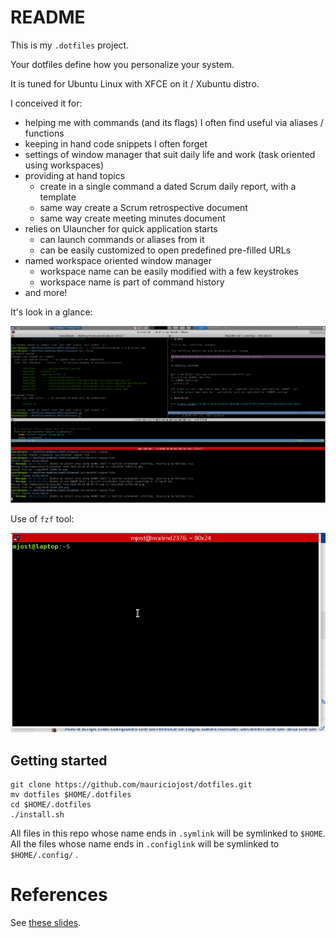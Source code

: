 # README 

This is my `.dotfiles` project. 

Your dotfiles define how you personalize your system. 

It is tuned for Ubuntu Linux with XFCE on it / Xubuntu distro.

I conceived it for: 
- helping me with commands (and its flags) I often find useful via aliases / functions
- keeping in hand code snippets I often forget
- settings of window manager that suit daily life and work (task oriented using workspaces)
- providing at hand topics
    - create in a single command a dated Scrum daily report, with a template
    - same way create a Scrum retrospective document
    - same way create meeting minutes document
- relies on Ulauncher for quick application starts
    - can launch commands or aliases from it
    - can be easily customized to open predefined pre-filled URLs
- named workspace oriented window manager
    - workspace name can be easily modified with a few keystrokes
    - workspace name is part of command history
- and more!

It's look in a glance: 

![Look](README.look.png)

Use of `fzf` tool:

![FZF](docs/img/dotfile.fzf.dir.gif)

## Getting started

```
git clone https://github.com/mauriciojost/dotfiles.git
mv dotfiles $HOME/.dotfiles
cd $HOME/.dotfiles
./install.sh
```
All files in this repo whose name ends in `.symlink` will be symlinked to `$HOME`. All 
the files whose name ends in `.configlink` will be symlinked to `$HOME/.config/` .

# References

See [these slides](https://mauriciojost.github.io/2017/10/23/dotfiles/presentation.html).
